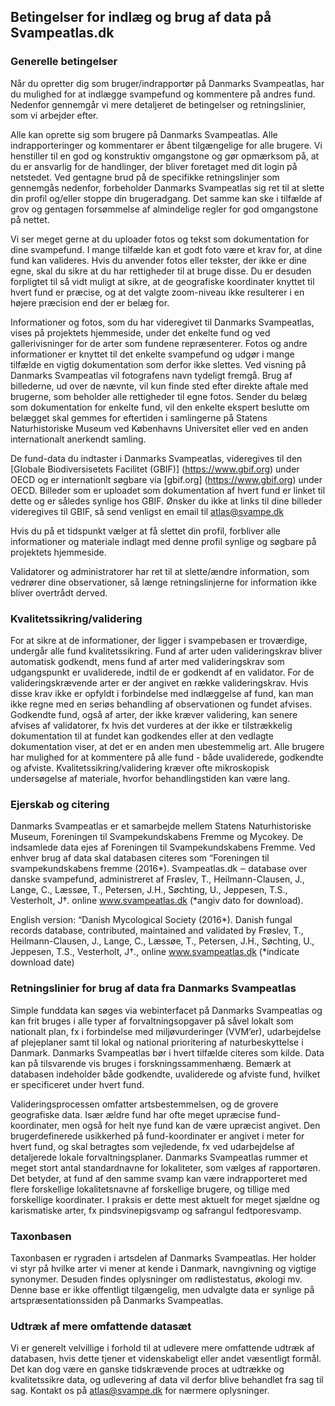 ## Betingelser for indlæg og brug af data på Svampeatlas.dk

### Generelle betingelser

Når du opretter dig som bruger/indrapportør på Danmarks Svampeatlas, har du mulighed for at indlægge svampefund og kommentere på andres fund. Nedenfor gennemgår vi mere detaljeret de betingelser og retningslinier, som vi arbejder efter.

Alle kan oprette sig som brugere på Danmarks Svampeatlas. Alle indrapporteringer og kommentarer er åbent tilgængelige for alle brugere. Vi henstiller til en god og konstruktiv omgangstone og gør opmærksom på, at du er ansvarlig for de handlinger, der bliver foretaget med dit login på netstedet. Ved gentagne brud på de specifikke retningslinjer som gennemgås nedenfor, forbeholder Danmarks Svampeatlas sig ret til at slette din profil og/eller stoppe din brugeradgang. Det samme kan ske i tilfælde af grov og gentagen forsømmelse af almindelige regler for god omgangstone på nettet.

Vi ser meget gerne at du uploader fotos og tekst som dokumentation for dine svampefund. I mange tilfælde kan et godt foto være et krav for, at dine fund kan valideres. Hvis du anvender fotos eller tekster, der ikke er dine egne, skal du sikre at du har rettigheder til at bruge disse. Du er desuden forpligtet til så vidt muligt at sikre, at de geografiske koordinater knyttet til hvert fund er præcise, og at det valgte zoom-niveau ikke resulterer i en højere præcision end der er belæg for.

Informationer og fotos, som du har videregivet til Danmarks Svampeatlas, vises på projektets hjemmeside, under det enkelte fund og ved gallerivisninger for de arter som fundene repræsenterer. Fotos og andre informationer er knyttet til det enkelte svampefund og udgør i mange tilfælde en vigtig dokumentation som derfor ikke slettes. Ved visning på Danmarks Svampeatlas vil fotografens navn tydeligt fremgå. Brug af billederne, ud over de nævnte, vil kun finde sted efter direkte aftale med brugerne, som beholder alle rettigheder til egne fotos. Sender du belæg som dokumentation for enkelte fund, vil den enkelte ekspert beslutte om belægget skal gemmes for eftertiden i samlingerne på Statens Naturhistoriske Museum ved Københavns Universitet eller ved en anden internationalt anerkendt samling.

De fund-data du indtaster i Danmarks Svampeatlas, videregives til den [Globale Biodiversisetets Facilitet (GBIF)] (https://www.gbif.org) under OECD og er internationlt søgbare via [gbif.org] (https://www.gbif.org) under OECD. Billeder som er uploadet som dokumentation af hvert fund er linket til dette og er således synlige hos GBIF. Ønsker du ikke at links til dine billeder videregives til GBIF, så send venligst en email til atlas@svampe.dk  

Hvis du på et tidspunkt vælger at få slettet din profil, forbliver alle informationer og materiale indlagt med denne profil synlige og søgbare på projektets hjemmeside.

Validatorer og administratorer har ret til at slette/ændre information, som vedrører dine observationer, så længe retningslinjerne for information ikke bliver overtrådt derved.

### Kvalitetssikring/validering

For at sikre at de informationer, der ligger i svampebasen er troværdige, undergår alle fund kvalitetssikring. Fund af arter uden valideringskrav bliver automatisk godkendt, mens fund af arter med valideringskrav som udgangspunkt er uvaliderede, indtil de er godkendt af en validator. For de valideringskrævende arter er der angivet en række valideringskrav. Hvis disse krav ikke er opfyldt i forbindelse med indlæggelse af fund, kan man ikke regne med en seriøs behandling af observationen og fundet afvises. Godkendte fund, også af arter, der ikke kræver validering, kan senere afvises af validatorer, fx hvis det vurderes at der ikke er tilstrækkelig dokumentation til at fundet kan godkendes eller at den vedlagte dokumentation viser, at det er en anden men ubestemmelig art. Alle brugere har mulighed for at kommentere på alle fund - både uvaliderede, godkendte og afviste.
Kvalitetssikring/validering kræver ofte mikroskopisk undersøgelse af materiale, hvorfor behandlingstiden kan være lang.

### Ejerskab og citering

Danmarks Svampeatlas er et samarbejde mellem Statens Naturhistoriske Museum, Foreningen til Svampekundskabens Fremme og Mycokey. De indsamlede data ejes af Foreningen til Svampekundskabens Fremme. Ved enhver brug af data skal databasen citeres som “Foreningen til svampekundskabens fremme (2016*). Svampeatlas.dk ‒ database over danske svampefund, administreret af Frøslev, T., Heilmann-Clausen, J., Lange, C., Læssøe, T., Petersen, J.H., Søchting, U., Jeppesen, T.S., Vesterholt, J†. online www.svampeatlas.dk (*angiv dato for download).

English version: “Danish Mycological Society (2016*). Danish fungal records database, contributed, maintained and validated by Frøslev, T., Heilmann-Clausen, J., Lange, C., Læssøe, T., Petersen, J.H., Søchting, U., Jeppesen, T.S., Vesterholt, J†., online www.svampeatlas.dk  (*indicate download date)

### Retningslinier for brug af data fra Danmarks Svampeatlas

Simple funddata kan søges via webinterfacet på Danmarks Svampeatlas og kan frit bruges i alle typer af forvaltningsopgaver på såvel lokalt som nationalt plan, fx i forbindelse med miljøvurderinger (VVM’er), udarbejdelse af plejeplaner samt til lokal og national prioritering af naturbeskyttelse i Danmark. Danmarks Svampeatlas bør i hvert tilfælde citeres som kilde. Data kan på tilsvarende vis bruges i forskningssammenhæng. Bemærk at databasen indeholder både godkendte, uvaliderede og afviste fund, hvilket er specificeret under hvert fund.

Valideringsprocessen omfatter artsbestemmelsen, og de grovere geografiske data. Især ældre fund har ofte meget upræcise fund-koordinater, men også for helt nye fund kan de være upræcist angivet. Den brugerdefinerede usikkerhed på fund-koordinater er angivet i meter for hvert fund, og skal betragtes som vejledende, fx ved udarbejdelse af detaljerede lokale forvaltningsplaner. Danmarks Svampeatlas rummer et meget stort antal standardnavne for lokaliteter, som vælges af rapportøren. Det betyder, at fund af den samme svamp kan være indrapporteret med flere forskellige lokalitetsnavne af forskellige brugere, og tillige med forskellige koordinater. I praksis er dette mest aktuelt for meget sjældne og karismatiske arter, fx pindsvinepigsvamp og safrangul fedtporesvamp.

### Taxonbasen

Taxonbasen er rygraden i artsdelen af Danmarks Svampeatlas. Her holder vi styr på hvilke arter vi mener at kende i Danmark, navngivning og vigtige synonymer. Desuden findes oplysninger om rødlistestatus, økologi mv. Denne base er ikke offentligt tilgængelig, men udvalgte data er synlige på artspræsentationssiden på Danmarks Svampeatlas.

### Udtræk af mere omfattende datasæt

Vi er generelt velvillige i forhold til at udlevere mere omfattende udtræk af databasen, hvis dette tjener et videnskabeligt eller andet væsentligt formål. Det kan dog være en ganske tidskrævende proces at udtrække og kvalitetssikre data, og udlevering af data vil derfor blive behandlet fra sag til sag. Kontakt os på atlas@svampe.dk for nærmere oplysninger.

